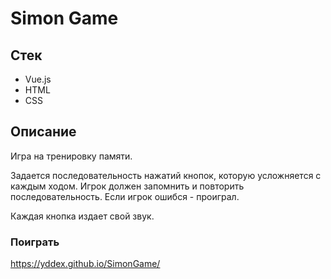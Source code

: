 # Simon Game

## Стек

- Vue.js
- HTML
- CSS

## Описание
Игра на тренировку памяти.

Задается последовательность нажатий кнопок, которую усложняется с каждым ходом.
Игрок должен запомнить и повторить последовательность. Если игрок ошибся - проиграл.

Каждая кнопка издает свой звук.

### Поиграть
https://yddex.github.io/SimonGame/






